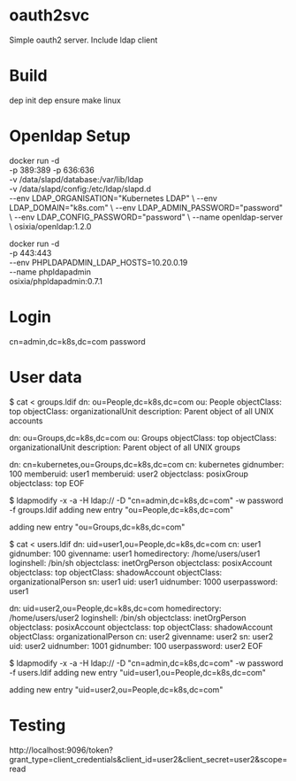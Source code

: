 # oauth2svc

Simple oauth2 server. Include ldap client

# Build

dep init
dep ensure
make linux

# Openldap Setup

docker run -d \
    -p 389:389 -p 636:636 \
    -v /data/slapd/database:/var/lib/ldap \
    -v /data/slapd/config:/etc/ldap/slapd.d \
--env LDAP_ORGANISATION="Kubernetes LDAP" \ --env LDAP_DOMAIN="k8s.com" \ --env LDAP_ADMIN_PASSWORD="password" \ --env LDAP_CONFIG_PASSWORD="password" \ --name openldap-server \ osixia/openldap:1.2.0

docker run -d \
    -p 443:443 \
    --env PHPLDAPADMIN_LDAP_HOSTS=10.20.0.19 \
    --name phpldapadmin \
    osixia/phpldapadmin:0.7.1

# Login
cn=admin,dc=k8s,dc=com
password

# User data

$ cat <<EOF > groups.ldif
dn: ou=People,dc=k8s,dc=com
ou: People
objectClass: top
objectClass: organizationalUnit
description: Parent object of all UNIX accounts

dn: ou=Groups,dc=k8s,dc=com
ou: Groups
objectClass: top
objectClass: organizationalUnit
description: Parent object of all UNIX groups

dn: cn=kubernetes,ou=Groups,dc=k8s,dc=com
cn: kubernetes
gidnumber: 100
memberuid: user1
memberuid: user2
objectclass: posixGroup
objectclass: top
EOF

$ ldapmodify -x -a -H ldap:// -D "cn=admin,dc=k8s,dc=com" -w password -f groups.ldif
adding new entry "ou=People,dc=k8s,dc=com"

adding new entry "ou=Groups,dc=k8s,dc=com"

$ cat <<EOF > users.ldif
dn: uid=user1,ou=People,dc=k8s,dc=com
cn: user1
gidnumber: 100
givenname: user1
homedirectory: /home/users/user1
loginshell: /bin/sh
objectclass: inetOrgPerson
objectclass: posixAccount
objectclass: top
objectClass: shadowAccount
objectClass: organizationalPerson
sn: user1
uid: user1
uidnumber: 1000
userpassword: user1

dn: uid=user2,ou=People,dc=k8s,dc=com
homedirectory: /home/users/user2
loginshell: /bin/sh
objectclass: inetOrgPerson
objectclass: posixAccount
objectclass: top
objectClass: shadowAccount
objectClass: organizationalPerson
cn: user2
givenname: user2
sn: user2
uid: user2
uidnumber: 1001
gidnumber: 100
userpassword: user2
EOF

$ ldapmodify -x -a -H ldap:// -D "cn=admin,dc=k8s,dc=com" -w password -f users.ldif
adding new entry "uid=user1,ou=People,dc=k8s,dc=com"

adding new entry "uid=user2,ou=People,dc=k8s,dc=com"

# Testing

http://localhost:9096/token?grant_type=client_credentials&client_id=user2&client_secret=user2&scope=read
